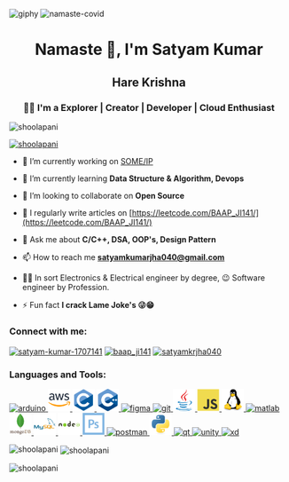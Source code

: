 ![giphy](https://user-images.githubusercontent.com/83538929/193385669-7324a108-fd0d-494e-b12b-5c5a881410f0.gif)
![namaste-covid](https://user-images.githubusercontent.com/83538929/193385920-8d56f455-4148-4ee2-8264-b095618de54d.gif)


<h1 align="center">Namaste 🙏, I'm Satyam Kumar</h1>
<h2 align="center"> Hare Krishna</h2>

<h3 align="center">👨‍💻 I'm a Explorer | Creator | Developer | Cloud Enthusiast</h3>

<p align="left"> <img src="https://komarev.com/ghpvc/?username=shoolapani&label=Profile%20views&color=0e75b6&style=flat" alt="shoolapani" /> </p>

<p align="left"> <a href="https://github.com/ryo-ma/github-profile-trophy"><img src="https://github-profile-trophy.vercel.app/?username=shoolapani" alt="shoolapani" /></a> </p>

- 🔭 I’m currently working on [SOME/IP](https://github.com/Shoolapani/vsomeip)

- 🌱 I’m currently learning **Data Structure & Algorithm, Devops**

- 👯 I’m looking to collaborate on **Open Source**

- 📝 I regularly write articles on [https://leetcode.com/BAAP_JI141/](https://leetcode.com/BAAP_JI141/)

- 💬 Ask me about **C/C++, DSA, OOP's, Design Pattern**

- 📫 How to reach me **satyamkumarjha040@gmail.com**

- 🤷‍♀ In sort Electronics & Electrical engineer by degree, 😉 Software engineer by Profession.

- ⚡ Fun fact **I crack Lame Joke's 😜😁**

<h3 align="left">Connect with me:</h3>
<p align="left">
<a href="https://linkedin.com/in/satyam-kumar-1707141" target="blank"><img align="center" src="https://raw.githubusercontent.com/rahuldkjain/github-profile-readme-generator/master/src/images/icons/Social/linked-in-alt.svg" alt="satyam-kumar-1707141" height="30" width="40" /></a>
<a href="https://www.leetcode.com/baap_ji141" target="blank"><img align="center" src="https://raw.githubusercontent.com/rahuldkjain/github-profile-readme-generator/master/src/images/icons/Social/leet-code.svg" alt="baap_ji141" height="30" width="40" /></a>
<a href="https://auth.geeksforgeeks.org/user/satyamkrjha040" target="blank"><img align="center" src="https://raw.githubusercontent.com/rahuldkjain/github-profile-readme-generator/master/src/images/icons/Social/geeks-for-geeks.svg" alt="satyamkrjha040" height="30" width="40" /></a>
</p>

<h3 align="left">Languages and Tools:</h3>
<p align="left"> <a href="https://www.arduino.cc/" target="_blank" rel="noreferrer"> <img src="https://cdn.worldvectorlogo.com/logos/arduino-1.svg" alt="arduino" width="40" height="40"/> </a> <a href="https://aws.amazon.com" target="_blank" rel="noreferrer"> <img src="https://raw.githubusercontent.com/devicons/devicon/master/icons/amazonwebservices/amazonwebservices-original-wordmark.svg" alt="aws" width="40" height="40"/> </a> <a href="https://www.cprogramming.com/" target="_blank" rel="noreferrer"> <img src="https://raw.githubusercontent.com/devicons/devicon/master/icons/c/c-original.svg" alt="c" width="40" height="40"/> </a> <a href="https://www.w3schools.com/cpp/" target="_blank" rel="noreferrer"> <img src="https://raw.githubusercontent.com/devicons/devicon/master/icons/cplusplus/cplusplus-original.svg" alt="cplusplus" width="40" height="40"/> </a> <a href="https://www.figma.com/" target="_blank" rel="noreferrer"> <img src="https://www.vectorlogo.zone/logos/figma/figma-icon.svg" alt="figma" width="40" height="40"/> </a> <a href="https://git-scm.com/" target="_blank" rel="noreferrer"> <img src="https://www.vectorlogo.zone/logos/git-scm/git-scm-icon.svg" alt="git" width="40" height="40"/> </a> <a href="https://www.java.com" target="_blank" rel="noreferrer"> <img src="https://raw.githubusercontent.com/devicons/devicon/master/icons/java/java-original.svg" alt="java" width="40" height="40"/> </a> <a href="https://developer.mozilla.org/en-US/docs/Web/JavaScript" target="_blank" rel="noreferrer"> <img src="https://raw.githubusercontent.com/devicons/devicon/master/icons/javascript/javascript-original.svg" alt="javascript" width="40" height="40"/> </a> <a href="https://www.linux.org/" target="_blank" rel="noreferrer"> <img src="https://raw.githubusercontent.com/devicons/devicon/master/icons/linux/linux-original.svg" alt="linux" width="40" height="40"/> </a> <a href="https://www.mathworks.com/" target="_blank" rel="noreferrer"> <img src="https://upload.wikimedia.org/wikipedia/commons/2/21/Matlab_Logo.png" alt="matlab" width="40" height="40"/> </a> <a href="https://www.mongodb.com/" target="_blank" rel="noreferrer"> <img src="https://raw.githubusercontent.com/devicons/devicon/master/icons/mongodb/mongodb-original-wordmark.svg" alt="mongodb" width="40" height="40"/> </a> <a href="https://www.mysql.com/" target="_blank" rel="noreferrer"> <img src="https://raw.githubusercontent.com/devicons/devicon/master/icons/mysql/mysql-original-wordmark.svg" alt="mysql" width="40" height="40"/> </a> <a href="https://nodejs.org" target="_blank" rel="noreferrer"> <img src="https://raw.githubusercontent.com/devicons/devicon/master/icons/nodejs/nodejs-original-wordmark.svg" alt="nodejs" width="40" height="40"/> </a> <a href="https://www.photoshop.com/en" target="_blank" rel="noreferrer"> <img src="https://raw.githubusercontent.com/devicons/devicon/master/icons/photoshop/photoshop-line.svg" alt="photoshop" width="40" height="40"/> </a> <a href="https://postman.com" target="_blank" rel="noreferrer"> <img src="https://www.vectorlogo.zone/logos/getpostman/getpostman-icon.svg" alt="postman" width="40" height="40"/> </a> <a href="https://www.python.org" target="_blank" rel="noreferrer"> <img src="https://raw.githubusercontent.com/devicons/devicon/master/icons/python/python-original.svg" alt="python" width="40" height="40"/> </a> <a href="https://www.qt.io/" target="_blank" rel="noreferrer"> <img src="https://upload.wikimedia.org/wikipedia/commons/0/0b/Qt_logo_2016.svg" alt="qt" width="40" height="40"/> </a> <a href="https://unity.com/" target="_blank" rel="noreferrer"> <img src="https://www.vectorlogo.zone/logos/unity3d/unity3d-icon.svg" alt="unity" width="40" height="40"/> </a> <a href="https://www.adobe.com/products/xd.html" target="_blank" rel="noreferrer"> <img src="https://cdn.worldvectorlogo.com/logos/adobe-xd.svg" alt="xd" width="40" height="40"/> </a> </p>

<p><img align="left" src="https://github-readme-stats.vercel.app/api/top-langs?username=shoolapani&show_icons=true&locale=en&layout=compact" alt="shoolapani" /></p>

<p>&nbsp;<img align="center" src="https://github-readme-stats.vercel.app/api?username=shoolapani&show_icons=true&locale=en" alt="shoolapani" /></p>

<p><img align="center" src="https://github-readme-streak-stats.herokuapp.com/?user=shoolapani&" alt="shoolapani" /></p>
